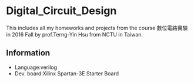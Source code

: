 # Digital_Circuit_Design
This includes all my homeworks and projects from the course 數位電路實驗 in 2016 Fall by prof.Terng-Yin Hsu from NCTU in Taiwan.

## Information
* Language:verilog
* Dev. board:Xilinx Spartan-3E Starter Board



